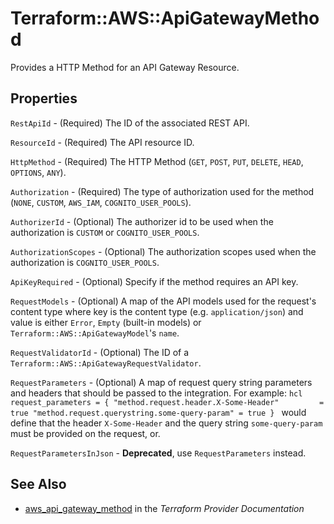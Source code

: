 # Terraform::AWS::ApiGatewayMethod

Provides a HTTP Method for an API Gateway Resource.

## Properties

`RestApiId` - (Required) The ID of the associated REST API.

`ResourceId` - (Required) The API resource ID.

`HttpMethod` - (Required) The HTTP Method (`GET`, `POST`, `PUT`, `DELETE`, `HEAD`, `OPTIONS`, `ANY`).

`Authorization` - (Required) The type of authorization used for the method (`NONE`, `CUSTOM`, `AWS_IAM`, `COGNITO_USER_POOLS`).

`AuthorizerId` - (Optional) The authorizer id to be used when the authorization is `CUSTOM` or `COGNITO_USER_POOLS`.

`AuthorizationScopes` - (Optional) The authorization scopes used when the authorization is `COGNITO_USER_POOLS`.

`ApiKeyRequired` - (Optional) Specify if the method requires an API key.

`RequestModels` - (Optional) A map of the API models used for the request's content type where key is the content type (e.g. `application/json`) and value is either `Error`, `Empty` (built-in models) or `Terraform::AWS::ApiGatewayModel`'s `name`.

`RequestValidatorId` - (Optional) The ID of a `Terraform::AWS::ApiGatewayRequestValidator`.

`RequestParameters` - (Optional) A map of request query string parameters and headers that should be passed to the integration. For example: ```hcl request_parameters = { "method.request.header.X-Some-Header"         = true "method.request.querystring.some-query-param" = true } ``` would define that the header `X-Some-Header` and the query string `some-query-param` must be provided on the request, or.

`RequestParametersInJson` - **Deprecated**, use `RequestParameters` instead.


## See Also

* [aws_api_gateway_method](https://www.terraform.io/docs/providers/aws/r/api_gateway_method.html) in the _Terraform Provider Documentation_